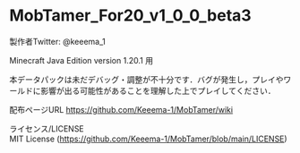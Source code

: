 # MobTamer_For20_v1_0_0_beta3

製作者Twitter: @keeema_1

Minecraft Java Edition version 1.20.1 用

本データパックは未だデバッグ・調整が不十分です．バグが発生し，プレイやワールドに影響が出る可能性があることを理解した上でプレイしてください．

配布ページURL
https://github.com/Keeema-1/MobTamer/wiki

ライセンス/LICENSE  
MIT License (https://github.com/Keeema-1/MobTamer/blob/main/LICENSE)

